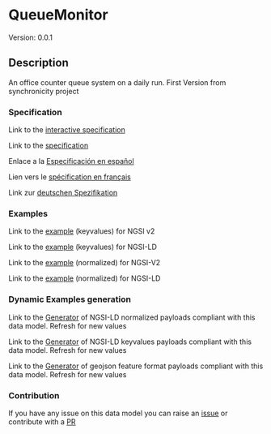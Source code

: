 # QueueMonitor
Version: 0.0.1

## Description 

An office counter queue system on a daily run. First Version from synchronicity project
### Specification

Link to the [interactive specification](https://swagger.lab.fiware.org/?url=https://github.com/smart-data-models/dataModel.QueueManagement/blob/master/QueueMonitor/swagger.yaml)

Link to the [specification](https://github.com/smart-data-models/dataModel.QueueManagement/blob/master/QueueMonitor/doc/spec.md)

Enlace a la [Especificación en español](https://github.com/smart-data-models/dataModel.QueueManagement/blob/master/QueueMonitor/doc/spec_ES.md)

Lien vers le [spécification en français](https://github.com/smart-data-models/dataModel.QueueManagement/blob/master/QueueMonitor/doc/spec_FR.md)

Link zur [deutschen Spezifikation](https://github.com/smart-data-models/dataModel.QueueManagement/blob/master/QueueMonitor/doc/spec_DE.md)
### Examples

Link to the [example](https://github.com/smart-data-models/dataModel.QueueManagement/blob/master/QueueMonitor/examples/example.json) (keyvalues) for NGSI v2

Link to the [example](https://github.com/smart-data-models/dataModel.QueueManagement/blob/master/QueueMonitor/examples/example.jsonld) (keyvalues) for NGSI-LD

Link to the [example](https://github.com/smart-data-models/dataModel.QueueManagement/blob/master/QueueMonitor/examples/example-normalized.json) (normalized) for NGSI-V2

Link to the [example](https://github.com/smart-data-models/dataModel.QueueManagement/blob/master/QueueMonitor/examples/example-normalized.jsonld) (normalized) for NGSI-LD
### Dynamic Examples generation

Link to the [Generator](https://smartdatamodels.org/extra/ngsi-ld_generator.php?schemaUrl=https://raw.githubusercontent.com/smart-data-models/dataModel.QueueManagement/master/QueueMonitor/schema.json&email=info@smartdatamodels.org) of NGSI-LD normalized payloads compliant with this data model. Refresh for new values

Link to the [Generator](https://smartdatamodels.org/extra/ngsi-ld_generator_keyvalues.php?schemaUrl=https://raw.githubusercontent.com/smart-data-models/dataModel.QueueManagement/master/QueueMonitor/schema.json&email=info@smartdatamodels.org) of NGSI-LD keyvalues payloads compliant with this data model. Refresh for new values

Link to the [Generator](https://smartdatamodels.org/extra/geojson_features_generator_v1.0.php?schemaUrl=https://raw.githubusercontent.com/smart-data-models/dataModel.QueueManagement/master/QueueMonitor/schema.json&email=info@smartdatamodels.org) of geojson feature format payloads compliant with this data model. Refresh for new values
### Contribution

 If you have any issue on this data model you can raise an [issue](https://github.com/smart-data-models/dataModel.QueueManagement/issues)  or contribute with a [PR](https://github.com/smart-data-models/dataModel.QueueManagement/pulls)